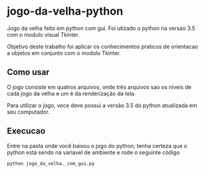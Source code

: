 # jogo-da-velha-python

Jogo da velha feito em python com gui. Foi utizado o python na versao 3.5 com o modulo visual Tkinter.

Objetivo deste trabalho foi aplicar os conhecimentos praticos de orientacao a objetos em conjunto com o modulo Tkinter.

## Como usar

O jogo consiste em quatros arquivos, onde três arquivos sao os niveis de cada jogo da velha e um é da renderização da tela.

Para utilizar o jogo, voce deve possui a versão 3.5 do python atualizada em seu computador. 

## Execucao


Entre na pasta onde você baixou o jogo do python, tenha certeza que o python está sendo na variavel de ambiente e rode o seguinte código

`python jogo_da_velha._com_gui.py`
